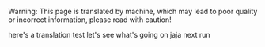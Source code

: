 Warning: This page is translated by machine, which may lead to poor quality or incorrect information, please read with caution!

here's a translation test let's see what's going on jaja next run